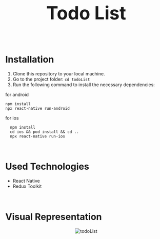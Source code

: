 #  <div align="center" > <h1> Todo List </h1> </div>


 <br>

# Installation
1. Clone this repository to your local machine.
2. Go to the project folder: `cd todoList`
3. Run the following command to install the necessary dependencies:
   
  for android 
    
    npm install
    npx react-native run-android
 
  for ios 

      npm install
      cd ios && pod install && cd ..
      npx react-native run-ios
   
  <br>

 # Used Technologies

- React Native
- Redux Toolkit

<br>


# Visual Representation

<div align="center">
  
![todoList](https://github.com/Furkankaplann/todoList/assets/97911998/cdfa9a17-c93a-4498-9ea7-b3680fb6f5ae)
</div>


